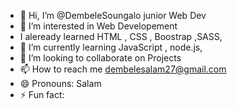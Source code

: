 - 👋 Hi, I’m @DembeleSoungalo junior Web Dev
- 👀 I’m interested in Web Developement
- I aleready learned HTML , CSS , Boostrap ,SASS, 
- 🌱 I’m currently learning JavaScript , node.js,
- 💞️ I’m looking to collaborate on Projects
- 📫 How to reach me dembelesalam27@gmail.com
- 😄 Pronouns: Salam
- ⚡ Fun fact: 

<!---
DembeleSoungalo/DembeleSoungalo is a ✨ special ✨ repository because its `README.md` (this file) appears on your GitHub profile.
You can click the Preview link to take a look at your changes.
--->
